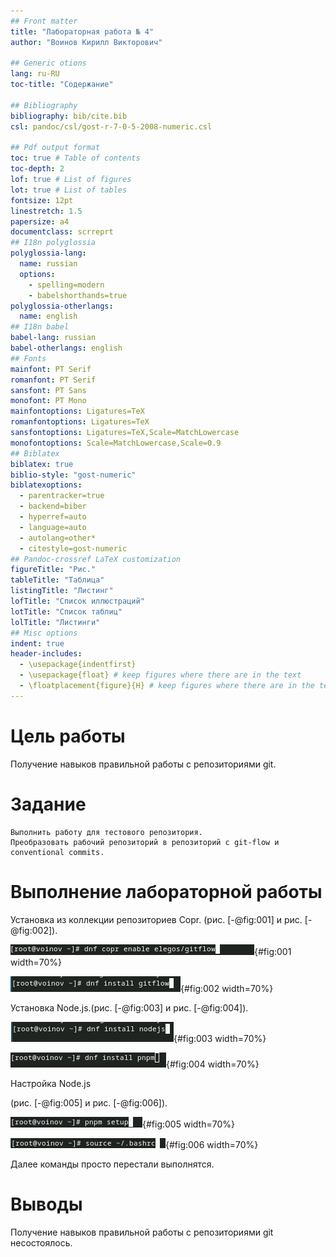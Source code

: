 ```yaml
---
## Front matter
title: "Лабораторная работа № 4"
author: "Воинов Кирилл Викторович"

## Generic otions
lang: ru-RU
toc-title: "Содержание"

## Bibliography
bibliography: bib/cite.bib
csl: pandoc/csl/gost-r-7-0-5-2008-numeric.csl

## Pdf output format
toc: true # Table of contents
toc-depth: 2
lof: true # List of figures
lot: true # List of tables
fontsize: 12pt
linestretch: 1.5
papersize: a4
documentclass: scrreprt
## I18n polyglossia
polyglossia-lang:
  name: russian
  options:
	- spelling=modern
	- babelshorthands=true
polyglossia-otherlangs:
  name: english
## I18n babel
babel-lang: russian
babel-otherlangs: english
## Fonts
mainfont: PT Serif
romanfont: PT Serif
sansfont: PT Sans
monofont: PT Mono
mainfontoptions: Ligatures=TeX
romanfontoptions: Ligatures=TeX
sansfontoptions: Ligatures=TeX,Scale=MatchLowercase
monofontoptions: Scale=MatchLowercase,Scale=0.9
## Biblatex
biblatex: true
biblio-style: "gost-numeric"
biblatexoptions:
  - parentracker=true
  - backend=biber
  - hyperref=auto
  - language=auto
  - autolang=other*
  - citestyle=gost-numeric
## Pandoc-crossref LaTeX customization
figureTitle: "Рис."
tableTitle: "Таблица"
listingTitle: "Листинг"
lofTitle: "Список иллюстраций"
lotTitle: "Список таблиц"
lolTitle: "Листинги"
## Misc options
indent: true
header-includes:
  - \usepackage{indentfirst}
  - \usepackage{float} # keep figures where there are in the text
  - \floatplacement{figure}{H} # keep figures where there are in the text
---
```


# Цель работы

Получение навыков правильной работы с репозиториями git.

# Задание

    Выполнить работу для тестового репозитория.
    Преобразовать рабочий репозиторий в репозиторий с git-flow и conventional commits.

# Выполнение лабораторной работы

Установка из коллекции репозиториев Copr. (рис. [-@fig:001] и рис. [-@fig:002]).

![Enable](image/2.png){#fig:001 width=70%}

![Install](image/3.png){#fig:002 width=70%}

Установка Node.js.(рис. [-@fig:003] и рис. [-@fig:004]).

![Install Node](image/4.png){#fig:003 width=70%}

![Install pnpm](image/5.png){#fig:004 width=70%}

Настройка Node.js

(рис. [-@fig:005] и рис. [-@fig:006]).

![Commitizen](image/6.png){#fig:005 width=70%}

![Standard-changelog](image/7.png){#fig:006 width=70%}

Далее команды просто перестали выполнятся.

# Выводы

Получение навыков правильной работы с репозиториями git несостоялось.


